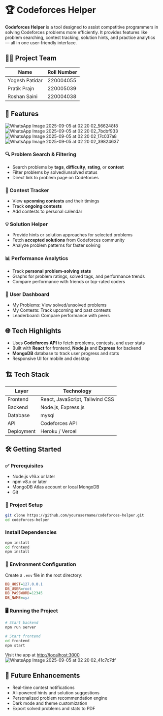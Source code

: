# 🏆 Codeforces Helper

**Codeforces Helper** is a tool designed to assist competitive programmers in solving Codeforces problems more efficiently. It provides features like problem searching, contest tracking, solution hints, and practice analytics — all in one user-friendly interface.

## 👨‍💻 Project Team

| Name           | Roll Number |
| -------------- | ----------- |
| Yogesh Patidar | 220004055   |
| Pratik Prajn   | 220005039   |
| Roshan Saini   | 220004038   |

## 🚀 Features

![WhatsApp Image 2025-09-05 at 02 20 02_566248f8](https://github.com/user-attachments/assets/87c2d843-2bbe-4c08-b4f3-14b229ff2532)
![WhatsApp Image 2025-09-05 at 02 20 02_7bdbf933](https://github.com/user-attachments/assets/abe98aee-1ee0-4328-abb4-ed0e1db768ec)
![WhatsApp Image 2025-09-05 at 02 20 02_17c037a8](https://github.com/user-attachments/assets/76b2b768-907d-4e14-bfe5-6109addcb79d)
![WhatsApp Image 2025-09-05 at 02 20 02_39824637](https://github.com/user-attachments/assets/4c3f7139-9d83-443f-8613-ed3ccc14dfc2)

### 🔍 Problem Search & Filtering

* Search problems by **tags**, **difficulty**, **rating**, or **contest**
* Filter problems by solved/unsolved status
* Direct link to problem page on Codeforces

### 🧩 Contest Tracker

* View **upcoming contests** and their timings
* Track **ongoing contests**
* Add contests to personal calendar

### 💡 Solution Helper

* Provide hints or solution approaches for selected problems
* Fetch **accepted solutions** from Codeforces community
* Analyze problem patterns for faster solving

### 📊 Performance Analytics

* Track **personal problem-solving stats**
* Graphs for problem ratings, solved tags, and performance trends
* Compare performance with friends or top-rated coders

### 👤 User Dashboard

* My Problems: View solved/unsolved problems
* My Contests: Track upcoming and past contests
* Leaderboard: Compare performance with peers

## 🌐 Tech Highlights

* Uses **Codeforces API** to fetch problems, contests, and user stats
* Built with **React** for frontend, **Node.js** and **Express** for backend
* **MongoDB** database to track user progress and stats
* Responsive UI for mobile and desktop

## 🏗️ Tech Stack

| Layer      | Technology                      |
| ---------- | ------------------------------- |
| Frontend   | React, JavaScript, Tailwind CSS |
| Backend    | Node.js, Express.js             |
| Database   | mysql                         |
| API        | Codeforces API                  |
| Deployment | Heroku / Vercel                 |

## 🛠️ Getting Started

### ✅ Prerequisites

* Node.js v16.x or later
* npm v8.x or later
* MongoDB Atlas account or local MongoDB
* Git

### 🔧 Project Setup

```bash
git clone https://github.com/yourusername/codeforces-helper.git
cd codeforces-helper
```

### Install Dependencies

```bash
npm install
cd frontend
npm install
```

### 📄 Environment Configuration

Create a `.env` file in the root directory:

```ini 
DB_HOST=127.0.0.1
DB_USER=root
DB_PASSWORD=12345
DB_NAME=xyz
```

### 🖥️ Running the Project

```bash
# Start backend
npm run server

# Start frontend
cd frontend
npm start
```

Visit the app at [http://localhost:3000](http://localhost:3000)
![WhatsApp Image 2025-09-05 at 02 20 02_41c7c7df](https://github.com/user-attachments/assets/386ecd84-cac3-459b-868c-56b7d640432a)

## 🔮 Future Enhancements

* Real-time contest notifications
* AI-powered hints and solution suggestions
* Personalized problem recommendation engine
* Dark mode and theme customization
* Export solved problems and stats to PDF
